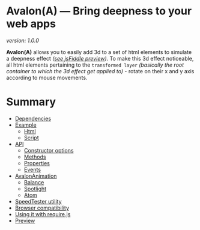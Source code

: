 # Avalon(A) — Bring deepness to your web apps

*version: 1.0.0*


**Avalon(A)** allows you to easily add 3d to a set of html elements to simulate a deepness effect *([see jsFiddle preview](http://jsfiddle.net/K3kPx/9/show))*. To make this 3d effect noticeable, all html elements pertaining to the `transformed layer` *(basically the root container to which the 3d effect get applied to)* - rotate on their x and y axis according to mouse movements.

# Summary
- [Dependencies](#dependencies)
- [Example](#example)
	- [Html](#html)
	- [Script](#script)
- [API](#api)
	- [Constructor options](#constructorOptions)
	- [Methods](#methods)
	- [Properties](#properties)
	- [Events](#events)
- [AvalonAnimation](#avalonAnimation)
	- [Balance](#balance)
	- [Spotlight](#spotlight)
	- [Atom](#atom)
- [SpeedTester utility](#speedTesterUtility)
- [Browser compatibility](#browserCompatibility)
- [Using it with require.js](#usingRequireJS)
- [Preview](#preview)